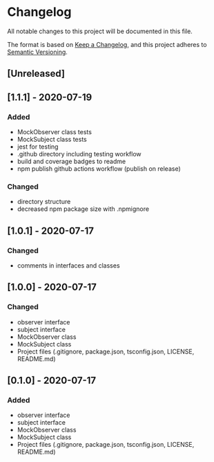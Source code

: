 # Changelog
All notable changes to this project will be documented in this file.

The format is based on [Keep a Changelog](https://keepachangelog.com/en/1.0.0/),
and this project adheres to [Semantic Versioning](https://semver.org/spec/v2.0.0.html).

## [Unreleased]

## [1.1.1] - 2020-07-19
### Added
- MockObserver class tests
- MockSubject class tests
- jest for testing
- .github directory including testing workflow
- build and coverage badges to readme
- npm publish github actions workflow (publish on release)

### Changed
- directory structure
- decreased npm package size with .npmignore

## [1.0.1] - 2020-07-17
### Changed
- comments in interfaces and classes

## [1.0.0] - 2020-07-17
### Changed
- observer interface
- subject interface
- MockObserver class
- MockSubject class
- Project files (.gitignore, package.json, tsconfig.json, LICENSE, README.md)

## [0.1.0] - 2020-07-17
### Added
- observer interface
- subject interface
- MockObserver class
- MockSubject class
- Project files (.gitignore, package.json, tsconfig.json, LICENSE, README.md)

